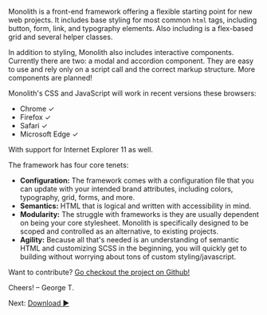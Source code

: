 Monolith is a front-end framework offering a flexible starting point for new web projects. It includes base styling for most common `html` tags, including button, form, link, and typography elements. Also including is a flex-based grid and several helper classes.

In addition to styling, Monolith also includes interactive components. Currently there are two: a modal and accordion component. They are easy to use and rely only on a script call and the correct markup structure. More components are planned!

Monolith's CSS and JavaScript will work in recent versions these browsers:

* Chrome ✓
* Firefox ✓
* Safari ✓
* Microsoft Edge ✓

With support for Internet Explorer 11 as well.

The framework has four core tenets:

* **Configuration:** The framework comes with a configuration file that you can update with your intended brand attributes, including colors, typography, grid, forms, and more.
* **Semantics:** HTML that is logical and written with accessibility in mind.
* **Modularity:** The struggle with frameworks is they are usually dependent on being your core stylesheet. Monolith is specifically designed to be scoped and controlled as an alternative, to existing projects.
* **Agility:** Because all that's needed is an understanding of semantic HTML and customizing SCSS in the beginning, you will quickly get to building without worrying about tons of custom styling/javascript.

Want to contribute? [Go checkout the project on Github!](https://www.github.com/geotrev/getmonolith.io)

Cheers!
– George T.

Next: [Download ►](download)
